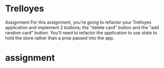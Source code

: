 # Trelloyes
  Assignment
For this assignment, you're going to refactor your Trelloyes application and implement 2 buttons; the "delete card" button and the "add random card" button. You'll need to refactor the application to use state to hold the store rather than a prop passed into the app.
# assignment
